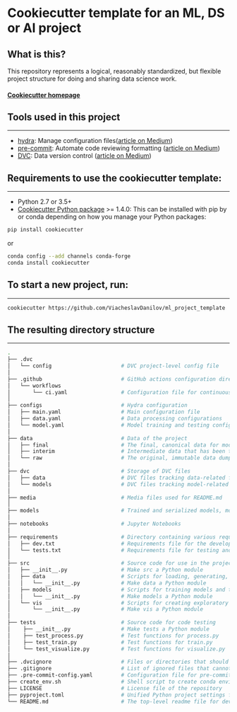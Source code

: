 # Cookiecutter template for an ML, DS or AI project 

## What is this?
This repository represents a logical, reasonably standardized, but flexible project structure for doing and sharing data science work.

#### [Cookiecutter homepage](http://drivendata.github.io/cookiecutter-data-science/)

## Tools used in this project

-----------
* [hydra](https://hydra.cc/): Manage configuration files([article on Medium](https://towardsdatascience.com/introduction-to-hydra-cc-a-powerful-framework-to-configure-your-data-science-projects-ed65713a53c6))
* [pre-commit](https://pre-commit.com/): Automate code reviewing formatting ([article on Medium](https://towardsdatascience.com/4-pre-commit-plugins-to-automate-code-reviewing-and-formatting-in-python-c80c6d2e9f5?sk=2388804fb174d667ee5b680be22b8b1f))
* [DVC](https://dvc.org/): Data version control ([article on Medium](https://towardsdatascience.com/introduction-to-dvc-data-version-control-tool-for-machine-learning-projects-7cb49c229fe0))


## Requirements to use the cookiecutter template:

-----------
 - Python 2.7 or 3.5+
 - [Cookiecutter Python package](http://cookiecutter.readthedocs.org/en/latest/installation.html) >= 1.4.0: This can be installed with pip by or conda depending on how you manage your Python packages:

``` bash
pip install cookiecutter
```

or

``` bash
conda config --add channels conda-forge
conda install cookiecutter
```


## To start a new project, run:

------------
``` bash
cookiecutter https://github.com/ViacheslavDanilov/ml_project_template
```


## The resulting directory structure

------------
```bash
.
├── .dvc                      
│   └── config                      # DVC project-level config file
│
├── .github                         # GitHub actions configuration directory
│   └── workflows                   
│       └── ci.yaml                 # Configuration file for continuous integration
│
├── configs                         # Hydra configuration
│   ├── main.yaml                   # Main configuration file
│   ├── data.yaml                   # Data processing configurations
│   └── model.yaml                  # Model training and testing configurations
│
├── data                            # Data of the project          
│   ├── final                       # The final, canonical data for modeling
│   ├── interim                     # Intermediate data that has been transformed
│   └── raw                         # The original, immutable data dump
│
├── dvc                             # Storage of DVC files  
│   ├── data                        # DVC files tracking data-related files and directories 
│   └── models                      # DVC files tracking model-related files and directories
│
├── media                           # Media files used for README.md
│
├── models                          # Trained and serialized models, model predictions, or model summaries
│
├── notebooks                       # Jupyter Notebooks
│
├── requirements                    # Directory containing various requirements files for replicating the analysis environment
│   ├── dev.txt                     # Requirements file for the development
│   └── tests.txt                   # Requirements file for testing and continuous integration
│
├── src                             # Source code for use in the project
│   ├── __init__.py                 # Make src a Python module
│   ├── data                        # Scripts for loading, generating, and processing data
│   │   └── __init__.py             # Make data a Python module
│   ├── models                      # Scripts for training models and their subsequent use for making predictions                 
│   │   └── __init__.py             # Make models a Python module
│   └── vis                         # Scripts for creating exploratory and results-oriented visualizations
│       └── __init__.py             # Make vis a Python module
│
├── tests                           # Source code for code testing
│    ├── __init__.py                # Make tests a Python module
│    ├── test_process.py            # Test functions for process.py
│    ├── test_train.py              # Test functions for train.py
│    └── test_visualize.py          # Test functions for visualize.py
│
├── .dvcignore                      # Files or directories that should be excluded when traversing a DVC project
├── .gitignore                      # List of ignored files that cannot commit to Git
├── .pre-commit-config.yaml         # Configuration file for pre-commit package
├── create_env.sh                   # Shell script to create conda environment
├── LICENSE                         # License file of the repository
├── pyproject.toml                  # Unified Python project settings file that replaces setup.py
└── README.md                       # The top-level readme file for developers using this project

```
